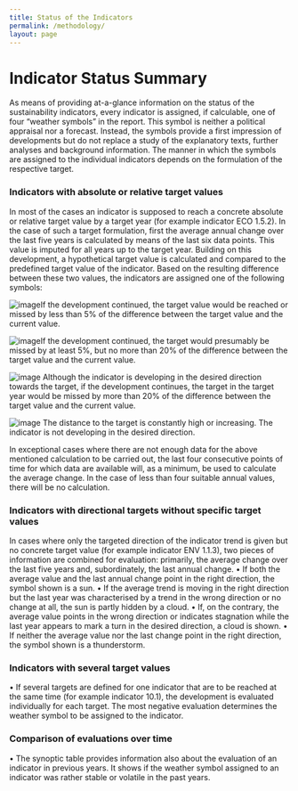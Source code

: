 ```yaml
---
title: Status of the Indicators
permalink: /methodology/
layout: page
---
```

# Indicator Status Summary

As means of providing at-a-glance information on the status of the sustainability indicators, every indicator is assigned, if calculable, one of four “weather symbols” in the report. This symbol is neither a political appraisal nor a forecast. Instead, the symbols provide a first impression of developments but do not replace a study of the explanatory texts, further analyses and background information. The manner in which the symbols are assigned to the individual indicators depends on the formulation of the respective target.

### Indicators with absolute or relative target values

In most of the cases an indicator is supposed to reach a concrete absolute or relative target value by a target year (for example indicator ECO 1.5.2). In the case of such a target formulation, first the average annual change over the last five years is calculated by means of the last six data points. This value is imputed for all years up to the target year. Building on this development, a hypothetical target value is calculated and compared to the predefined target value of the indicator. Based on the resulting difference between these two values, the indicators are assigned one of the following symbols:


![image](https://user-images.githubusercontent.com/66281541/126473419-fae79068-b01b-4e8f-bd0f-5012a45f3e8c.png)If the development continued, the target value would be reached or missed by less than 5% of the difference between the target value and the current value.

![image](https://user-images.githubusercontent.com/66281541/126473539-2afca808-526c-4bd2-bb84-ec6f12281336.png)If the development continued, the target would presumably be missed by at least 5%, but no more than 20% of the difference between the target value and the current value.

![image](https://user-images.githubusercontent.com/66281541/126473676-404819da-5d23-4217-a349-d076ce950de1.png) Although the indicator is developing in the desired direction towards the target, if the development continues, the target in the target year would be missed by more than 20% of the difference between the target value and the current value.

![image](https://user-images.githubusercontent.com/66281541/126473833-91001b75-4dd0-4c9f-8b93-ed4518104d74.png) The distance to the target is constantly high or increasing. The indicator is not developing in the desired direction. 
 
In exceptional cases where there are not enough data for the above mentioned calculation to be carried out, the last four consecutive points of time for which data are available will, as a minimum, be used to calculate the average change. In the case of less than four suitable annual values, there will be no calculation.

### Indicators with directional targets without specific target values

In cases where only the targeted direction of the indicator trend is given but no concrete target value (for example indicator ENV 1.1.3), two pieces of information are combined for evaluation: primarily, the average change over the last five years and, subordinately, the last annual change.
•	If both the average value and the last annual change point in the right direction, the symbol shown is a sun.
•	If the average trend is moving in the right direction but the last year was characterised by a trend in the wrong direction or no change at all, the sun is partly hidden by a cloud.
•	If, on the contrary, the average value points in the wrong direction or indicates stagnation while the last year appears to mark a turn in the desired direction, a cloud is shown.
•	If neither the average value nor the last change point in the right direction, the symbol shown is a thunderstorm.

### Indicators with several target values

•	If several targets are defined for one indicator that are to be reached at the same time (for example indicator 10.1), the development is evaluated individually for each target. The most negative evaluation determines the weather symbol to be assigned to the indicator.

### Comparison of evaluations over time

•	The synoptic table provides information also about the evaluation of an indicator in previous years. It shows if the weather symbol assigned to an indicator was rather stable or volatile in the past years.



